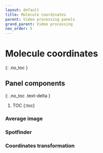 ```yaml
---
layout: default
title: Molecule coordinates
parent: Video processing panels
grand_parent: Video processing
nav_order: 5
---
```


# Molecule coordinates
{: .no_toc }

## Panel components
{: .no_toc .text-delta }

1. TOC
{:toc}

### Average image

### Spotfinder

### Coordinates transformation

